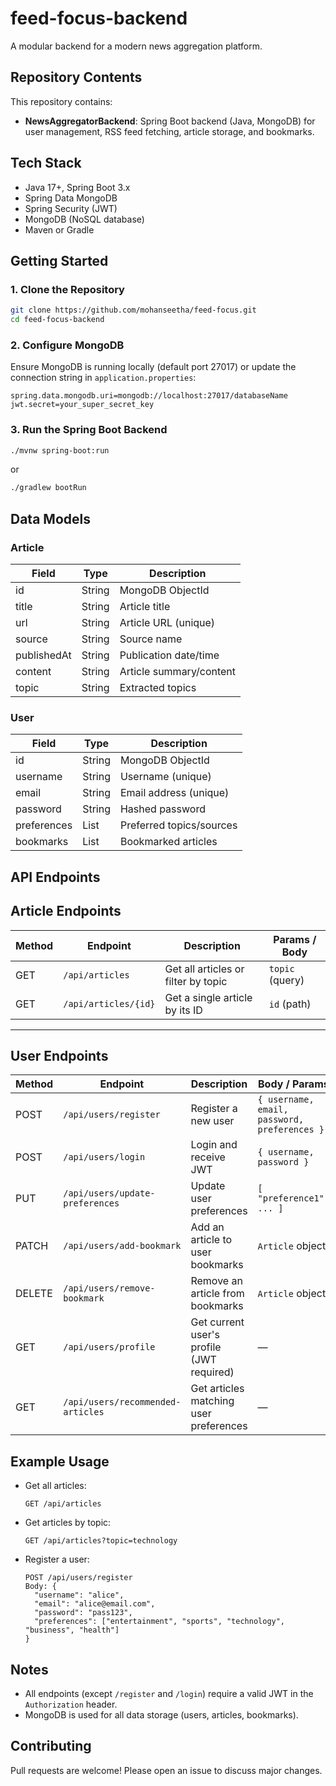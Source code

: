 # feed-focus-backend
A modular backend for a modern news aggregation platform.

## Repository Contents
This repository contains:  
- **NewsAggregatorBackend**: Spring Boot backend (Java, MongoDB) for user management, RSS feed fetching, article storage, and bookmarks.  

## Tech Stack
- Java 17+, Spring Boot 3.x  
- Spring Data MongoDB  
- Spring Security (JWT)  
- MongoDB (NoSQL database)  
- Maven or Gradle  

## Getting Started

### 1. Clone the Repository
```bash
git clone https://github.com/mohanseetha/feed-focus.git
cd feed-focus-backend
```

### 2. Configure MongoDB
Ensure MongoDB is running locally (default port 27017) or update the connection string in `application.properties`:
```
spring.data.mongodb.uri=mongodb://localhost:27017/databaseName
jwt.secret=your_super_secret_key
```

### 3. Run the Spring Boot Backend
```bash
./mvnw spring-boot:run
```
or
```bash
./gradlew bootRun
```

## Data Models

### Article
| Field       | Type      | Description             |
|-------------|-----------|-------------------------|
| id          | String    | MongoDB ObjectId        |
| title       | String    | Article title           |
| url         | String    | Article URL (unique)    |
| source      | String    | Source name             |
| publishedAt | String    | Publication date/time   |
| content     | String    | Article summary/content |
| topic       | String    | Extracted topics        |

### User
| Field       | Type         | Description                   |
|-------------|--------------|-------------------------------|
| id          | String       | MongoDB ObjectId              |
| username    | String       | Username (unique)             |
| email       | String       | Email address (unique)        |
| password    | String       | Hashed password               |
| preferences | List<String> | Preferred topics/sources      |
| bookmarks   | List<Article>| Bookmarked articles           |

## API Endpoints

## Article Endpoints

| Method | Endpoint                | Description                                 | Params / Body         |
|--------|------------------------|---------------------------------------------|-----------------------|
| GET    | `/api/articles`        | Get all articles or filter by topic         | `topic` (query)       |
| GET    | `/api/articles/{id}`   | Get a single article by its ID              | `id` (path)           |

---

## User Endpoints

| Method | Endpoint                              | Description                                 | Body / Params                        |
|--------|---------------------------------------|---------------------------------------------|--------------------------------------|
| POST   | `/api/users/register`                 | Register a new user                         | `{ username, email, password, preferences }` |
| POST   | `/api/users/login`                    | Login and receive JWT                       | `{ username, password }`             |
| PUT    | `/api/users/update-preferences`       | Update user preferences                     | `[ "preference1", ... ]`             |
| PATCH  | `/api/users/add-bookmark`             | Add an article to user bookmarks            | `Article` object                     |
| DELETE | `/api/users/remove-bookmark`          | Remove an article from bookmarks            | `Article` object                     |
| GET    | `/api/users/profile`                  | Get current user's profile (JWT required)   | —                                    |
| GET    | `/api/users/recommended-articles`     | Get articles matching user preferences      | —                                    |

## Example Usage
- Get all articles:
  ```http
  GET /api/articles
  ```
- Get articles by topic:
  ```http
  GET /api/articles?topic=technology
  ```
- Register a user:
  ```http
  POST /api/users/register
  Body: {
    "username": "alice",
    "email": "alice@email.com",
    "password": "pass123",
    "preferences": ["entertainment", "sports", "technology", "business", "health"]
  }
  ```

## Notes
- All endpoints (except `/register` and `/login`) require a valid JWT in the `Authorization` header.  
- MongoDB is used for all data storage (users, articles, bookmarks).

## Contributing
Pull requests are welcome! Please open an issue to discuss major changes.

